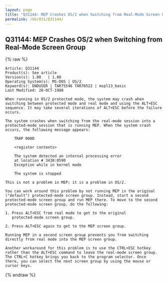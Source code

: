 ```yaml
---
layout: page
title: "Q31144: MEP Crashes OS/2 when Switching from Real-Mode Screen Group"
permalink: /kb/031/Q31144/
---
```


## Q31144: MEP Crashes OS/2 when Switching from Real-Mode Screen Group

{% raw %}

	Article: Q31144
	Product(s): See article
	Version(s): 1.00   | 1.00
	Operating System(s): MS-DOS | OS/2
	Keyword(s): ENDUSER | TAR75546 TAR76522 | mspl13_basic
	Last Modified: 28-OCT-1988
	
	When running in OS/2 protected mode, the system may crash when
	switching between protected mode and real mode and using the ALT+ESC
	sequence. It may take several iterations of ALT+ESC before the failure
	occurs.
	
	The system crashes when switching from the real-mode session into a
	protected-mode session that is running MEP. When the system crash
	occurs, the following message appears:
	
	    TRAP 000D
	
	    <register contents>
	
	    The system detected an internal processing error
	    at location # 3430:0590
	    Exception while in kernel mode
	
	    The system is stopped
	
	This is not a problem in MEP; it is a problem in OS/2.
	
	You can work around this problem by not running MEP in the original
	("default") protected-mode screen group. Instead, start a second
	protected-mode screen group and run MEP there. To move to the second
	protected-mode screen group, do the following:
	
	1. Press ALT+ESC from real mode to get to the original
	   protected-mode screen group.
	
	2. Press ALT+ESC again to get to the MEP screen group.
	
	Running MEP in a second screen group prevents you from switching
	directly from real mode into the MEP screen group.
	
	Another workaround for this problem is to use the CTRL+ESC hotkey
	rather than the ALT+ESC command to leave the real-mode screen group.
	The CTRL+C hotkey brings you back to the program selector. Once
	there, you can select the next screen group by using the mouse or
	cursor keys.

{% endraw %}
